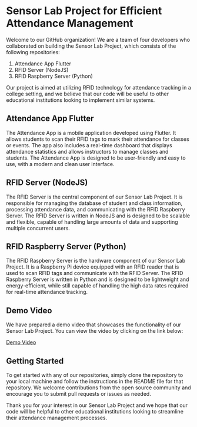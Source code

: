 # Sensor Lab Project for Efficient Attendance Management

Welcome to our GitHub organization! We are a team of four developers who collaborated on building the Sensor Lab Project, which consists of the following repositories:

1. Attendance App Flutter
2. RFID Server (NodeJS)
3. RFID Raspberry Server (Python)

Our project is aimed at utilizing RFID technology for attendance tracking in a college setting, and we believe that our code will be useful to other educational institutions looking to implement similar systems.

## Attendance App Flutter

The Attendance App is a mobile application developed using Flutter. It allows students to scan their RFID tags to mark their attendance for classes or events. The app also includes a real-time dashboard that displays attendance statistics and allows instructors to manage classes and students. The Attendance App is designed to be user-friendly and easy to use, with a modern and clean user interface.

## RFID Server (NodeJS)

The RFID Server is the central component of our Sensor Lab Project. It is responsible for managing the database of student and class information, processing attendance data, and communicating with the RFID Raspberry Server. The RFID Server is written in NodeJS and is designed to be scalable and flexible, capable of handling large amounts of data and supporting multiple concurrent users.

## RFID Raspberry Server (Python)

The RFID Raspberry Server is the hardware component of our Sensor Lab Project. It is a Raspberry Pi device equipped with an RFID reader that is used to scan RFID tags and communicate with the RFID Server. The RFID Raspberry Server is written in Python and is designed to be lightweight and energy-efficient, while still capable of handling the high data rates required for real-time attendance tracking.

## Demo Video

We have prepared a demo video that showcases the functionality of our Sensor Lab Project. You can view the video by clicking on the link below:

[Demo Video](https://www.youtube.com/watch?v=xxxxxxxxxxx)

## Getting Started

To get started with any of our repositories, simply clone the repository to your local machine and follow the instructions in the README file for that repository. We welcome contributions from the open source community and encourage you to submit pull requests or issues as needed.

Thank you for your interest in our Sensor Lab Project and we hope that our code will be helpful to other educational institutions looking to streamline their attendance management processes.
